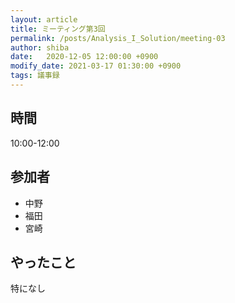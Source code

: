 ```yaml
---
layout: article
title: ミーティング第3回
permalink: /posts/Analysis_I_Solution/meeting-03
author: shiba
date:   2020-12-05 12:00:00 +0900
modify_date: 2021-03-17 01:30:00 +0900
tags: 議事録
---
```


## 時間

10:00-12:00

## 参加者

- 中野
- 福田
- 宮崎

## やったこと

特になし
